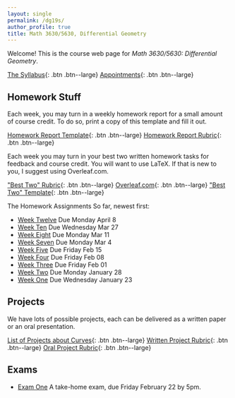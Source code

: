 ```yaml
---
layout: single
permalink: /dg19s/
author_profile: true
title: Math 3630/5630, Differential Geometry
---
```


Welcome! This is the course web page for _Math 3630/5630: Differential Geometry_.

[The Syllabus](https://docs.google.com/document/d/1bmePn8F403_vp8M2k5O1cq6AEgAyyM13O-7mebfVYMc/edit?usp=sharing){: .btn .btn--large}
[Appointments](https://theronhitchman.youcanbook.me/){: .btn .btn--large}


## Homework Stuff

Each week, you may turn in a weekly homework report for a small amount of
course credit. To do so, print a copy of this template and fill it out.

[Homework Report Template](https://docs.google.com/document/d/1uHN0405gIW-M8zLX44TMYPJaVKZShQxTkFsr6RfKthg/edit?usp=sharing){: .btn .btn--large}
[Homework Report Rubric](https://docs.google.com/document/d/1X_wVv6p1KMPkt-x3fioZ0DJzBF-SoVk89QuNZQlks-w/edit?usp=sharing){: .btn .btn--large}

Each week you may turn in your best two written homework tasks for feedback
and course credit. You will want to use LaTeX. If that is new to you, I suggest
using Overleaf.com.

["Best Two" Rubric](https://docs.google.com/document/d/17RABycNuc9AzKieV_WtfwvOHH1h7EIyutrqEbOyu7DE/edit?usp=sharing){: .btn .btn--large}
[Overleaf.com](https://www.overleaf.com/){: .btn .btn--large}
["Best Two" Template]({{site.url}}{{site.baseurl}}/assets/BestTwoTemplate.tex){: .btn .btn--large}

The Homework Assignments So far, newest first:
  * [Week Twelve]({{site.url}}{{site.baseurl}}/assets/dg-homework9.pdf) Due Monday April 8
  * [Week Ten]({{site.url}}{{site.baseurl}}/assets/dg19-homework8.pdf) Due Wednesday Mar 27
  * [Week Eight]({{site.url}}{{site.baseurl}}/assets/dg19-homework7.pdf) Due Monday Mar 11
  * [Week Seven]({{site.url}}{{site.baserurl}}/assets/dg19-homework6.pdf) Due Monday Mar 4
  * [Week Five]({{site.url}}{{site.baserurl}}/assets/dg19-homework5.pdf) Due Friday Feb 15
  * [Week Four]({{site.url}}{{site.baserurl}}/assets/dg19-homework4.pdf) Due Friday Feb 08
  * [Week Three]({{site.url}}{{site.baseurl}}/assets/dg19-homework3.pdf) Due Friday Feb 01
  * [Week Two]({{site.url}}{{site.baseurl}}/assets/dg19-homework2.pdf) Due Monday January 28
  * [Week One]({{site.url}}{{site.baseurl}}/assets/dg19-homework1.pdf) Due Wednesday January 23

## Projects

We have lots of possible projects, each can be delivered as a written paper or an oral  presentation.

[List of Projects about Curves](https://docs.google.com/document/d/1GaykWFnGeYQYwvuKsdk92z7ch-AEuHFdoGRAvDHT26c/edit?usp=sharing){: .btn .btn--large}
[Written Project Rubric](https://docs.google.com/document/d/1cMcbr2i1W_vLDXrhFism9xEEOZP2Vnz9SyKf4IDsqdA/edit?usp=sharing){: .btn .btn--large}
[Oral Project Rubric](https://docs.google.com/document/d/1pLT8xcUly1JsTZV-5faZcmK5sktgc3Umhl4AaO_qPIg/edit?usp=sharing){: .btn .btn--large}


## Exams

 * [Exam One]({{site.url}}{{site.baseurl}}/assets/dg-exam1.pdf) A take-home exam, due Friday February 22 by 5pm.
